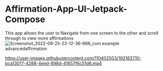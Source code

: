 # Affirmation-App-UI-Jetpack-Compose
This app allows the user to Navigate from one screen to the other and scroll through to view more affirmations 
![Screenshot_2022-09-25-23-12-36-666_com example advancedaffirmation](https://user-images.githubusercontent.com/110402503/192163678-d7c53c46-2c40-401c-ac9c-1225b9067338.jpg)

https://user-images.githubusercontent.com/110402503/192163710-bca13017-4288-4eed-898d-41657f6c51d6.mp4

